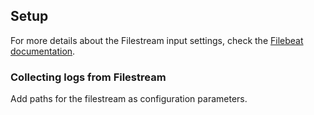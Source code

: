 ## Setup

For more details about the Filestream input settings, check the [Filebeat documentation](https://www.elastic.co/docs/reference/beats/filebeat/filebeat-input-filestream).


### Collecting logs from Filestream

 Add paths for the filestream as configuration parameters.